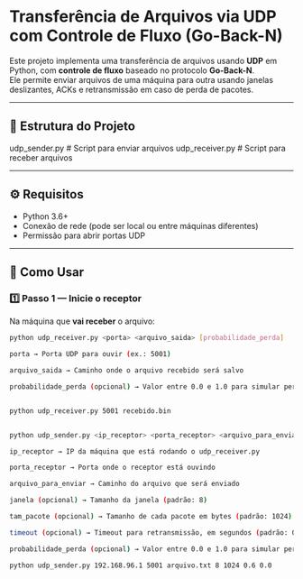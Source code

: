 # Transferência de Arquivos via UDP com Controle de Fluxo (Go-Back-N)

Este projeto implementa uma transferência de arquivos usando **UDP** em Python, com **controle de fluxo** baseado no protocolo **Go-Back-N**.  
Ele permite enviar arquivos de uma máquina para outra usando janelas deslizantes, ACKs e retransmissão em caso de perda de pacotes.

---

## 📂 Estrutura do Projeto

udp_sender.py # Script para enviar arquivos
udp_receiver.py # Script para receber arquivos

---

## ⚙️ Requisitos

- Python 3.6+
- Conexão de rede (pode ser local ou entre máquinas diferentes)
- Permissão para abrir portas UDP

---

## 🚀 Como Usar

### 1️⃣ Passo 1 — Inicie o receptor
Na máquina que **vai receber** o arquivo:

```bash
python udp_receiver.py <porta> <arquivo_saida> [probabilidade_perda]

porta → Porta UDP para ouvir (ex.: 5001)

arquivo_saida → Caminho onde o arquivo recebido será salvo

probabilidade_perda (opcional) → Valor entre 0.0 e 1.0 para simular perda de pacotes (padrão: 0.0)


python udp_receiver.py 5001 recebido.bin


python udp_sender.py <ip_receptor> <porta_receptor> <arquivo_para_enviar> [janela] [tam_pacote] [timeout] [probabilidade_perda]

ip_receptor → IP da máquina que está rodando o udp_receiver.py

porta_receptor → Porta onde o receptor está ouvindo

arquivo_para_enviar → Caminho do arquivo que será enviado

janela (opcional) → Tamanho da janela (padrão: 8)

tam_pacote (opcional) → Tamanho de cada pacote em bytes (padrão: 1024)

timeout (opcional) → Timeout para retransmissão, em segundos (padrão: 0.6)

probabilidade_perda (opcional) → Valor entre 0.0 e 1.0 para simular perda (padrão: 0.0)

python udp_sender.py 192.168.96.1 5001 arquivo.txt 8 1024 0.6 0.0


